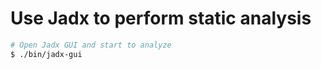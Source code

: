 # Use Jadx to perform static analysis

```bash
# Open Jadx GUI and start to analyze
$ ./bin/jadx-gui
```
